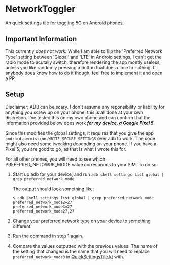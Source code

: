 # NetworkToggler
An quick settings tile for toggling 5G on Android phones.

## Important Information
This currently *does not work.* While I am able to flip the 'Preferred Network Type' setting between 'Global' and 'LTE' in Android settings, I can't get the radio mode to acutally switch, therefore rendering the app mostly useless, unless you like randomly pressing a button that does close to nothing. If anybody does know how to do it though, feel free to implement it and open a PR.

## Setup
Disclaimer: ADB can be scary. I don't assume any reponsibility or liability for anything you screw up on your phone; this is all done at your own discretion. I've tested this on my own phone and can confirm that the information provided below does work ***for my device, a Google Pixel 5.***

Since this modifies the global settings, it requires that you give the app `android.permission.WRITE_SECURE_SETTINGS` over adb to work.
The code might also need some tweaking depending on your phone. If you have a Pixel 5, you are good to go, as that is what I wrote this for.

For all other phones, you will need to see which PREFERRED_NETOWRK_MODE value corresponds to your SIM. To do so:

1. Start up adb for your device, and run `adb shell settings list global | grep preferred_network_mode`

    The output should look something like:

    ```
    $ adb shell settings list global | grep preferred_network_mode
    preferred_network_mode2=27
    preferred_network_mode3=27
    preferred_network_mode27,27
    ```
2. Change your preferred network type on your device to something different.
3. Run the command in step 1 again.
4. Compare the values outputted with the previous values. The name of the setting that changed is the name that you will need to replace `preferred_network_mode3` in [QuickSettingsTile.kt](https://github.com/CominAtYou/NetworkToggler/blob/master/app/src/main/java/com/cominatyou/networktoggler/QuickSettingsTile.kt) with.

